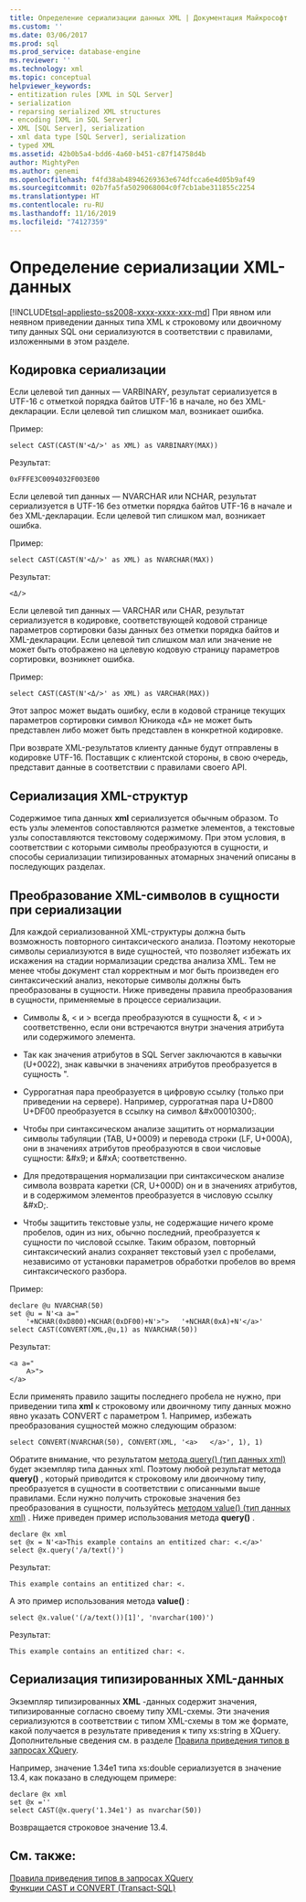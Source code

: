 ```yaml
---
title: Определение сериализации данных XML | Документация Майкрософт
ms.custom: ''
ms.date: 03/06/2017
ms.prod: sql
ms.prod_service: database-engine
ms.reviewer: ''
ms.technology: xml
ms.topic: conceptual
helpviewer_keywords:
- entitization rules [XML in SQL Server]
- serialization
- reparsing serialized XML structures
- encoding [XML in SQL Server]
- XML [SQL Server], serialization
- xml data type [SQL Server], serialization
- typed XML
ms.assetid: 42b0b5a4-bdd6-4a60-b451-c87f14758d4b
author: MightyPen
ms.author: genemi
ms.openlocfilehash: f4fd38ab48946269363e674dfcca6e4d05b9af49
ms.sourcegitcommit: 02b7fa5fa5029068004c0f7cb1abe311855c2254
ms.translationtype: HT
ms.contentlocale: ru-RU
ms.lasthandoff: 11/16/2019
ms.locfileid: "74127359"
---
```

# <a name="define-the-serialization-of-xml-data"></a>Определение сериализации XML-данных
[!INCLUDE[tsql-appliesto-ss2008-xxxx-xxxx-xxx-md](../../includes/tsql-appliesto-ss2008-xxxx-xxxx-xxx-md.md)]
  При явном или неявном приведении данных типа XML к строковому или двоичному типу данных SQL они сериализуются в соответствии с правилами, изложенными в этом разделе.  
  
## <a name="serialization-encoding"></a>Кодировка сериализации  
 Если целевой тип данных — VARBINARY, результат сериализуется в UTF-16 с отметкой порядка байтов UTF-16 в начале, но без XML-декларации. Если целевой тип слишком мал, возникает ошибка.  
  
 Пример:  
  
```  
select CAST(CAST(N'<Δ/>' as XML) as VARBINARY(MAX))  
```  
  
 Результат:  
  
```  
0xFFFE3C0094032F003E00  
```  
  
 Если целевой тип данных — NVARCHAR или NCHAR, результат сериализуется в UTF-16 без отметки порядка байтов UTF-16 в начале и без XML-декларации. Если целевой тип слишком мал, возникает ошибка.  
  
 Пример:  
  
```  
select CAST(CAST(N'<Δ/>' as XML) as NVARCHAR(MAX))  
```  
  
 Результат:  
  
```  
<Δ/>  
```  
  
 Если целевой тип данных — VARCHAR или CHAR, результат сериализуется в кодировке, соответствующей кодовой странице параметров сортировки базы данных без отметки порядка байтов и XML-декларации. Если целевой тип слишком мал или значение не может быть отображено на целевую кодовую страницу параметров сортировки, возникнет ошибка.  
  
 Пример:  
  
```  
select CAST(CAST(N'<Δ/>' as XML) as VARCHAR(MAX))  
```  
  
 Этот запрос может выдать ошибку, если в кодовой странице текущих параметров сортировки символ Юникода «Δ» не может быть представлен либо может быть представлен в конкретной кодировке.  
  
 При возврате XML-результатов клиенту данные будут отправлены в кодировке UTF-16. Поставщик с клиентской стороны, в свою очередь, представит данные в соответствии с правилами своего API.  
  
## <a name="serialization-of-the-xml-structures"></a>Сериализация XML-структур  
 Содержимое типа данных **xml** сериализуется обычным образом. То есть узлы элементов сопоставляются разметке элементов, а текстовые узлы сопоставляются текстовому содержимому. При этом условия, в соответствии с которыми символы преобразуются в сущности, и способы сериализации типизированных атомарных значений описаны в последующих разделах.  
  
## <a name="entitization-of-xml-characters-during-serialization"></a>Преобразование XML-символов в сущности при сериализации  
 Для каждой сериализованной XML-структуры должна быть возможность повторного синтаксического анализа. Поэтому некоторые символы сериализуются в виде сущностей, что позволяет избежать их искажения на стадии нормализации средства анализа XML. Тем не менее чтобы документ стал корректным и мог быть произведен его синтаксический анализ, некоторые символы должны быть преобразованы в сущности. Ниже приведены правила преобразования в сущности, применяемые в процессе сериализации.  
  
-   Символы &, \< и > всегда преобразуются в сущности &amp;, &lt; и &gt; соответственно, если они встречаются внутри значения атрибута или содержимого элемента.  
  
-   Так как значения атрибутов в SQL Server заключаются в кавычки (U+0022), знак кавычки в значениях атрибутов преобразуется в сущность &quot;.  
  
-   Суррогатная пара преобразуется в цифровую ссылку (только при приведении на сервере). Например, суррогатная пара U+D800 U+DF00 преобразуется в ссылку на символ &\#x00010300;.  
  
-   Чтобы при синтаксическом анализе защитить от нормализации символы табуляции (TAB, U+0009) и перевода строки (LF, U+000A), они в значениях атрибутов преобразуются в свои числовые сущности: &\#x9; и &\#xA; соответственно.  
  
-   Для предотвращения нормализации при синтаксическом анализе символа возврата каретки (CR, U+000D) он и в значениях атрибутов, и в содержимом элементов преобразуется в числовую ссылку &\#xD;.  
  
-   Чтобы защитить текстовые узлы, не содержащие ничего кроме пробелов, один из них, обычно последний, преобразуется к сущности по числовой ссылке. Таким образом, повторный синтаксический анализ сохраняет текстовый узел с пробелами, независимо от установки параметров обработки пробелов во время синтаксического разбора.  
  
 Пример:  
  
```  
declare @u NVARCHAR(50)  
set @u = N'<a a="  
    '+NCHAR(0xD800)+NCHAR(0xDF00)+N'>">   '+NCHAR(0xA)+N'</a>'  
select CAST(CONVERT(XML,@u,1) as NVARCHAR(50))  
```  
  
 Результат:  
  
```  
<a a="  
    𐌀>">     
</a>  
```  
  
 Если применять правило защиты последнего пробела не нужно, при приведении типа **xml** к строковому или двоичному типу данных можно явно указать CONVERT с параметром 1. Например, избежать преобразования сущностей можно следующим образом:  
  
```  
select CONVERT(NVARCHAR(50), CONVERT(XML, '<a>   </a>', 1), 1)  
```  
  
 Обратите внимание, что результатом [метода query() (тип данных xml)](../../t-sql/xml/query-method-xml-data-type.md) будет экземпляр типа данных xml. Поэтому любой результат метода **query()** , который приводится к строковому или двоичному типу, преобразуется в сущности в соответствии с описанными выше правилами. Если нужно получить строковые значения без преобразования в сущности, пользуйтесь [методом value() (тип данных xml)](../../t-sql/xml/value-method-xml-data-type.md) . Ниже приведен пример использования метода **query()** .  
  
```  
declare @x xml  
set @x = N'<a>This example contains an entitized char: <.</a>'  
select @x.query('/a/text()')  
```  
  
 Результат:  
  
```  
This example contains an entitized char: <.  
```  
  
 А это пример использования метода **value()** :  
  
```  
select @x.value('(/a/text())[1]', 'nvarchar(100)')  
```  
  
 Результат:  
  
```  
This example contains an entitized char: <.  
```  
  
## <a name="serializing-a-typed-xml-data-type"></a>Сериализация типизированных XML-данных  
 Экземпляр типизированных **XML** -данных содержит значения, типизированные согласно своему типу XML-схемы. Эти значения сериализуются в соответствии с типом XML-схемы в том же формате, какой получается в результате приведения к типу xs:string в XQuery. Дополнительные сведения см. в разделе [Правила приведения типов в запросах XQuery](../../xquery/type-casting-rules-in-xquery.md).  
  
 Например, значение 1.34e1 типа xs:double сериализуется в значение 13.4, как показано в следующем примере:  
  
```  
declare @x xml  
set @x =''  
select CAST(@x.query('1.34e1') as nvarchar(50))  
```  
  
 Возвращается строковое значение 13.4.  
  
## <a name="see-also"></a>См. также:  
 [Правила приведения типов в запросах XQuery](../../xquery/type-casting-rules-in-xquery.md)   
 [Функции CAST и CONVERT (Transact-SQL)](../../t-sql/functions/cast-and-convert-transact-sql.md)  
  
  
